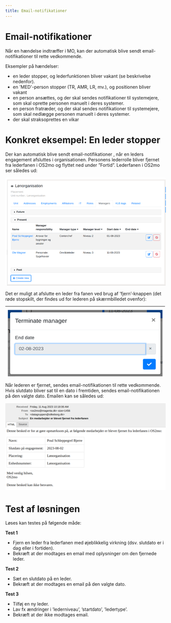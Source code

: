 ```yaml
---
title: Email-notifikationer
---
```


# Email-notifikationer

Når en hændelse indtræffer i MO, kan der automatisk blive sendt email-notifikationer til rette vedkommende.

Eksempler på hændelser:

- en leder stopper, og lederfunktionen bliver vakant (se beskrivelse nedenfor).
- en 'MED'-person stopper (TR, AMR, LR, mv.), og positionen bliver vakant
- en person ansættes, og der skal sendes notifikationer til systemejere, som skal oprette personen manuelt i deres systemer.
- en person fratræder, og der skal sendes notifikationer til systemejere, som skal nedlægge personen manuelt i deres systemer.
- der skal straksoprettes en vikar

# Konkret eksempel: En leder stopper

Der kan automatisk blive sendt email-notifikationer , når en leders engagement afsluttes i organisationen. Personens lederrolle bliver fjernet fra lederfanen i OS2mo og flyttet ned under ”Fortid”. Lederfanen i OS2mo ser således ud:

![image](../graphics/ledere.png)

Det er muligt at afslutte en leder fra fanen ved brug af ’fjern’-knappen (det røde stopskilt, der findes ud for lederen på skærmbilledet ovenfor):

![image](../graphics/afslutleder.png)

Når lederen er fjernet, sendes email-notifikationen til rette vedkommende. Hvis slutdato bliver sat til en dato i fremtiden, sendes email-notifikationen på den valgte dato. Emailen kan se således ud:

![image](../graphics/mail.png)

# Test af løsningen

Løses kan testes på følgende måde:

**Test 1**

- Fjern en leder fra lederfanen med øjeblikkelig virkning (dsv. slutdato er i dag eller i fortiden).
- Bekræft at der modtages en email med oplysninger om den fjernede leder.

**Test 2**

- Sæt en slutdato på en leder.
- Bekræft at der modtages en email på den valgte dato.

**Test 3**

- Tilføj en ny leder.
- Lav fx ændringer i ’lederniveau’, ’startdato’, ’ledertype’.
- Bekræft at der ikke modtages email.
